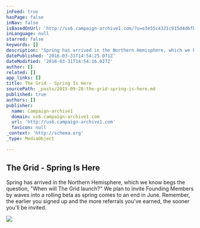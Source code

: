 ```yaml
---
inFeed: true
hasPage: false
inNav: false
isBasedOnUrl: 'http://us6.campaign-archive1.com/?u=e3e55c4321c915d4d6fb9f8f0&id=46410da0e6'
inLanguage: null
starred: false
keywords: []
description: "Spring has arrived in the Northern Hemisphere, which we know begs the question, \"When will The Grid launch?\" We plan to invite Founding Members by waves into a rolling beta as spring comes to an end in June. Remember, the earlier you signed up and the more referrals you've earned, the sooner you'll be invited."
datePublished: '2016-03-31T14:54:25.071Z'
dateModified: '2016-03-31T14:54:16.927Z'
author: []
related: []
app_links: []
title: The Grid - Spring Is Here
sourcePath: _posts/2015-09-28-the-grid-spring-is-here.md
published: true
authors: []
publisher:
  name: Campaign-archive1
  domain: us6.campaign-archive1.com
  url: 'http://us6.campaign-archive1.com'
  favicon: null
_context: 'http://schema.org'
_type: MediaObject

---
```

<article style=""><h1>The Grid - Spring Is Here</h1><p>Spring has arrived in the Northern Hemisphere, which we know begs the question, "When will The Grid launch?" We plan to invite Founding Members by waves into a rolling beta as spring comes to an end in June. Remember, the earlier you signed up and the more referrals you've earned, the sooner you'll be invited.</p><img src="https://s3-us-west-2.amazonaws.com/the-grid-img/p/96b2f3162b0f191ced8acbe090a514e0f62f5e7c.png" /></article>